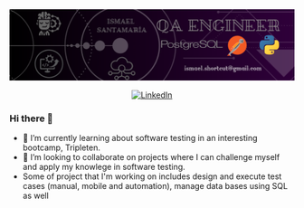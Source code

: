<div id="header" align="center">
  <img decoding="async" src="https://github.com/isma9207/isma9207/blob/main/QA%20ENGINEER.png?raw=true" width="800"/>
</div>

<p align="center">
  <a href="https://www.linkedin.com/in/ismael-santamar1a/">
    <img src="https://img.shields.io/badge/LinkedIn-0077B5?style=for-the-badge&logo=linkedin&logoColor=white" alt="LinkedIn">
  </a>
</p>

### Hi there 👋

- 🌱 I’m currently learning about software testing in an interesting bootcamp, Tripleten.
- 👯 I’m looking to collaborate on projects where I can challenge myself and apply my knowlege in software testing.
- Some of project that I'm working on includes design and execute test cases (manual, mobile and automation), manage data bases using SQL as well

